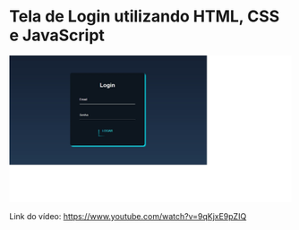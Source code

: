 # Tela de Login utilizando HTML, CSS e JavaScript

![Tela de Login](https://github.com/santos-glebson/tela-login-neon/blob/main/tela-login.jpg)

Link do vídeo: https://www.youtube.com/watch?v=9qKjxE9pZIQ
